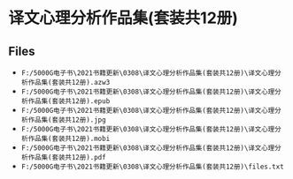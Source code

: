 # 译文心理分析作品集(套装共12册)

## Files

- `F:/5000G电子书\2021书籍更新\0308\译文心理分析作品集(套装共12册)\译文心理分析作品集(套装共12册).azw3`
- `F:/5000G电子书\2021书籍更新\0308\译文心理分析作品集(套装共12册)\译文心理分析作品集(套装共12册).epub`
- `F:/5000G电子书\2021书籍更新\0308\译文心理分析作品集(套装共12册)\译文心理分析作品集(套装共12册).jpg`
- `F:/5000G电子书\2021书籍更新\0308\译文心理分析作品集(套装共12册)\译文心理分析作品集(套装共12册).mobi`
- `F:/5000G电子书\2021书籍更新\0308\译文心理分析作品集(套装共12册)\译文心理分析作品集(套装共12册).pdf`
- `F:/5000G电子书\2021书籍更新\0308\译文心理分析作品集(套装共12册)\files.txt`
